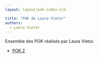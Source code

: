 ```yaml
---
layout: layout/pok-index.njk

title: "POK de Laura Vietor"
authors:
  - Laura Vietor
---
```


Ensemble des POK réalisés par Laura Vietor.

- [POK 2](./temps-2)
